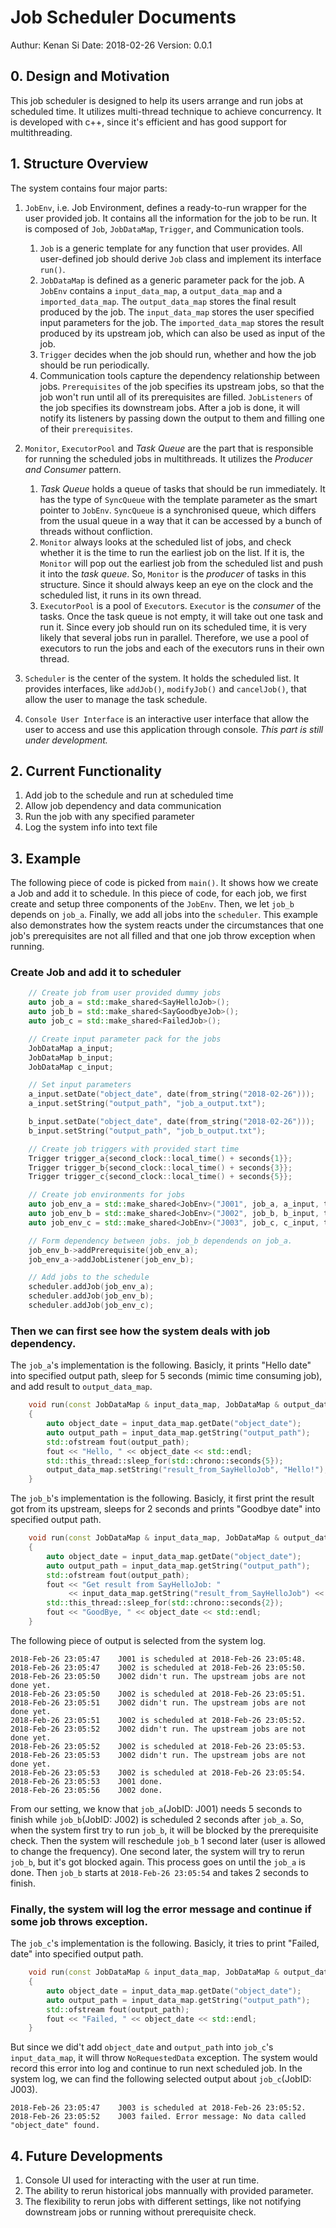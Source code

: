 # Job Scheduler Documents
Authur: Kenan Si
Date: 2018-02-26
Version: 0.0.1

## 0. Design and Motivation
This job scheduler is designed to help its users arrange and run jobs at scheduled time. It utilizes multi-thread technique to achieve concurrency. It is developed with c++, since it's efficient and has good support for multithreading. 

## 1. Structure Overview

The system contains four major parts: 

1. `JobEnv`, i.e. Job Environment, defines a ready-to-run wrapper for the user provided job. It contains all the information for the job to be run. It is composed of `Job`, `JobDataMap`, `Trigger`, and Communication tools. 

	1. `Job` is a generic template for any function that user provides. All user-defined job should derive `Job` class and implement its interface `run()`. 
	2. `JobDataMap` is defined as a generic parameter pack for the job. A `JobEnv` contains a `input_data_map`, a `output_data_map` and a `imported_data_map`. The `output_data_map` stores the final result produced by the job. The `input_data_map` stores the user specified input parameters for the job. The `imported_data_map` stores the result produced by its upstream job, which can also be used as input of the job.
	3. `Trigger` decides when the job should run, whether and how the job should be run periodically.
	4. Communication tools capture the dependency relationship between jobs. `Prerequisites` of the job specifies its upstream jobs, so that the job won't run until all of its prerequisites are filled. `JobListeners` of the job specifies its downstream jobs. After a job is done, it will notify its listeners by passing down the output to them and filling one of their `prerequisites`.

2. `Monitor`, `ExecutorPool` and *Task Queue* are the part that is responsible for running the scheduled jobs in multithreads. It utilizes the *Producer and Consumer* pattern.
	1. *Task Queue* holds a queue of tasks that should be run immediately. It has the type of `SyncQueue` with the template parameter as the smart pointer to `JobEnv`. `SyncQueue` is a synchronised queue, which differs from the usual queue in a way that it can be accessed by a bunch of threads without confliction. 
	2. `Monitor` always looks at the scheduled list of jobs, and check whether it is the time to run the earliest job on the list. If it is, the `Monitor` will pop out the earliest job from the scheduled list and push it into the *task queue*. So, `Monitor` is the *producer* of tasks in this structure. Since it should always keep an eye on the clock and the scheduled list, it runs in its own thread.
	3. `ExecutorPool` is a pool of `Executor`s. `Executor` is the *consumer* of the tasks. Once the task queue is not empty, it will take out one task and run it. Since every job should run on its scheduled time, it is very likely that several jobs run in parallel. Therefore, we use a pool of executors to run the jobs and each of the executors runs in their own thread.
	
3. `Scheduler` is the center of the system. It holds the scheduled list. It provides interfaces, like `addJob()`, `modifyJob()` and `cancelJob()`, that allow the user to manage the task schedule. 

4. `Console User Interface` is an interactive user interface that allow the user to access and use this application through console. *This part is still under development.*


## 2. Current Functionality

1. Add job to the schedule and run at scheduled time
2. Allow job dependency and data communication
3. Run the job with any specified parameter
4. Log the system info into text file

## 3. Example
The following piece of code is picked from `main()`. It shows how we create a Job and add it to schedule. In this piece of code, for each job, we first create and setup three components of the `JobEnv`. Then, we let `job_b` depends on `job_a`. Finally, we add all jobs into the `scheduler`. This example also demonstrates how the system reacts under the circumstances that one job's prerequisites are not all filled and that one job throw exception when running.

### Create Job and add it to scheduler

~~~c++
	// Create job from user provided dummy jobs
	auto job_a = std::make_shared<SayHelloJob>();
	auto job_b = std::make_shared<SayGoodbyeJob>();
	auto job_c = std::make_shared<FailedJob>();

	// Create input parameter pack for the jobs
	JobDataMap a_input;
	JobDataMap b_input;
	JobDataMap c_input;

	// Set input parameters
	a_input.setDate("object_date", date(from_string("2018-02-26")));
	a_input.setString("output_path", "job_a_output.txt");

	b_input.setDate("object_date", date(from_string("2018-02-26")));
	b_input.setString("output_path", "job_b_output.txt");

	// Create job triggers with provided start time
	Trigger trigger_a{second_clock::local_time() + seconds{1}};
	Trigger trigger_b{second_clock::local_time() + seconds{3}};
	Trigger trigger_c{second_clock::local_time() + seconds{5}};

	// Create job environments for jobs
	auto job_env_a = std::make_shared<JobEnv>("J001", job_a, a_input, trigger_a);
	auto job_env_b = std::make_shared<JobEnv>("J002", job_b, b_input, trigger_b);
	auto job_env_c = std::make_shared<JobEnv>("J003", job_c, c_input, trigger_c);

	// Form dependency between jobs. job_b dependends on job_a.
	job_env_b->addPrerequisite(job_env_a);
	job_env_a->addJobListener(job_env_b);

	// Add jobs to the schedule
	scheduler.addJob(job_env_a);
	scheduler.addJob(job_env_b);
	scheduler.addJob(job_env_c);
~~~

### Then we can first see how the system deals with job dependency.

The `job_a`'s implementation is the following. Basicly, it prints "Hello date" into specified output path, sleep for 5 seconds (mimic time consuming job), and add result to `output_data_map`.

~~~c++
	void run(const JobDataMap & input_data_map, JobDataMap & output_data_map) override
	{
		auto object_date = input_data_map.getDate("object_date");
		auto output_path = input_data_map.getString("output_path");
		std::ofstream fout(output_path);
		fout << "Hello, " << object_date << std::endl;
		std::this_thread::sleep_for(std::chrono::seconds{5});
		output_data_map.setString("result_from_SayHelloJob", "Hello!");
	}
~~~

The `job_b`'s implementation is the following. Basicly, it first print the result got from its upstream, sleeps for 2 seconds and prints "Goodbye date" into specified output path.

~~~c++
	void run(const JobDataMap & input_data_map, JobDataMap & output_data_map) override
	{
		auto object_date = input_data_map.getDate("object_date");
		auto output_path = input_data_map.getString("output_path");
		std::ofstream fout(output_path);
		fout << "Get result from SayHelloJob: " 
			 << input_data_map.getString("result_from_SayHelloJob") << std::endl;
		std::this_thread::sleep_for(std::chrono::seconds{2});
		fout << "GoodBye, " << object_date << std::endl;
	}
~~~

The following piece of output is selected from the system log.

```
2018-Feb-26 23:05:47	J001 is scheduled at 2018-Feb-26 23:05:48.
2018-Feb-26 23:05:47	J002 is scheduled at 2018-Feb-26 23:05:50.
2018-Feb-26 23:05:50	J002 didn't run. The upstream jobs are not done yet.
2018-Feb-26 23:05:50	J002 is scheduled at 2018-Feb-26 23:05:51.
2018-Feb-26 23:05:51	J002 didn't run. The upstream jobs are not done yet.
2018-Feb-26 23:05:51	J002 is scheduled at 2018-Feb-26 23:05:52.
2018-Feb-26 23:05:52	J002 didn't run. The upstream jobs are not done yet.
2018-Feb-26 23:05:52	J002 is scheduled at 2018-Feb-26 23:05:53.
2018-Feb-26 23:05:53	J002 didn't run. The upstream jobs are not done yet.
2018-Feb-26 23:05:53	J002 is scheduled at 2018-Feb-26 23:05:54.
2018-Feb-26 23:05:53	J001 done.
2018-Feb-26 23:05:56	J002 done.
```

From our setting, we know that `job_a`(JobID: J001) needs 5 seconds to finish while `job_b`(JobID: J002) is scheduled 2 seconds after `job_a`. So, when the system first try to run `job_b`, it will be blocked by the prerequisite check. Then the system will reschedule `job_b` 1 second later (user is allowed to change the frequency). One second later, the system will try to rerun `job_b`, but it's got blocked again. This process goes on until the `job_a` is done. Then `job_b` starts at `2018-Feb-26 23:05:54` and takes 2 seconds to finish.

### Finally, the system will log the error message and continue if some job throws exception.

The `job_c`'s implementation is the following. Basicly, it tries to print "Failed, date" into specified output path.

~~~c++
	void run(const JobDataMap & input_data_map, JobDataMap & output_data_map) override
	{
		auto object_date = input_data_map.getDate("object_date");
		auto output_path = input_data_map.getString("output_path");
		std::ofstream fout(output_path);
		fout << "Failed, " << object_date << std::endl;
	}
~~~
But since we did't add `object_date` and `output_path` into `job_c`'s `input_data_map`, it will throw `NoRequestedData` exception. The system would record this error into log and continue to run next scheduled job. In the system log, we can find the following selected output about `job_c`(JobID: J003).

```
2018-Feb-26 23:05:47	J003 is scheduled at 2018-Feb-26 23:05:52.
2018-Feb-26 23:05:52	J003 failed. Error message: No data called "object_date" found.
```

## 4. Future Developments
1. Console UI used for interacting with the user at run time.
2. The ability to rerun historical jobs mannually with provided parameter.
3. The flexibility to rerun jobs with different settings, like not notifying downstream jobs or running without prerequisite check.